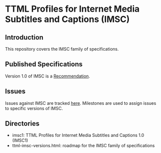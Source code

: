 # TTML Profiles for Internet Media Subtitles and Captions (IMSC)


## Introduction

This repository covers the IMSC family of specifications.

## Published Specifications

Version 1.0 of IMSC is a [Recommendation](https://www.w3.org/TR/ttml-imsc1/).

## Issues

Issues against IMSC are tracked [here](https://github.com/w3c/imsc/issues). Milestones are used to assign issues to specific versions of IMSC.

## Directories 

* imsc1: TTML Profiles for Internet Media Subtitles and Captions 1.0 (IMSC1)
* ttml-imsc-versions.html: roadmap for the IMSC family of specifications
